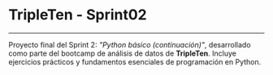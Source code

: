 # TripleTen - Sprint02
---
Proyecto final del Sprint 2: *"Python básico (continuación)"*, desarrollado como parte del bootcamp de análisis de datos de **TripleTen**. Incluye ejercicios prácticos y fundamentos esenciales de programación en Python.
